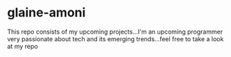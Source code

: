 # glaine-amoni
This repo consists of my upcoming projects...I'm an upcoming programmer very passionate about tech and its emerging trends...feel free to take a look at my repo
